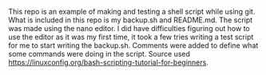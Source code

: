 This repo is an example of making and testing a shell script while using git. What is included in this repo is my backup.sh and README.md. The script was made using the nano editor. I did have difficulties figuring out how to use the editor as it was my first time, it took a few tries writing a test script for me to start writing the backup.sh. Comments were added to define what some commands were doing in the script. Source used https://linuxconfig.org/bash-scripting-tutorial-for-beginners. 
